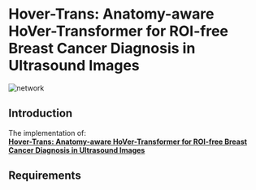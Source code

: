 # Hover-Trans: Anatomy-aware HoVer-Transformer for ROI-free Breast Cancer Diagnosis in Ultrasound Images
![network](https://github.com/yuhaomo/HoVerTrans/blob/main/network.png)
## Introduction
The implementation of: <br>
[**Hover-Trans: Anatomy-aware HoVer-Transformer for ROI-free Breast Cancer Diagnosis in Ultrasound Images**](https://arxiv.org/abs/2205.08390)
## Requirements
